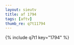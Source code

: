 ```yaml
--- 
layout: sieutv
title: af 1794
tags: [aftv]
thumb_re: q7t11794
---
```

{% include q7t1 key="1794" %} 
